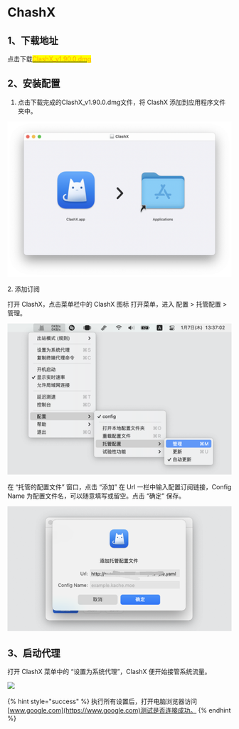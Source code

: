 # ChashX

## 1、下载地址

点击下载[<mark style="color:orange;">ClashX\_v1.90.0.dmg</mark>](https://wwi.lanzout.com/ixn5f01hfz2b)

## 2、安装配置

1. 点击下载完成的ClashX\_v1.90.0.dmg文件，将 ClashX 添加到应用程序文件夹中。

![](<../.gitbook/assets/image (3).png>)

2\. 添加订阅

打开 ClashX，点击菜单栏中的 ClashX 图标 打开菜单，进入 配置 > 托管配置 > 管理。

![](<../.gitbook/assets/image (2).png>)

在 “托管的配置文件” 窗口，点击 “添加” 在 Url 一栏中输入配置订阅链接，Config Name 为配置文件名，可以随意填写或留空。点击 “确定” 保存。

![](<../.gitbook/assets/image (1).png>)

## 3、启动代理

打开 ClashX 菜单中的 “设置为系统代理”，ClashX 便开始接管系统流量。

![](../.gitbook/assets/2022-03-15\_09-46-11.jpg)

{% hint style="success" %}
执行所有设置后，打开电脑浏览器访问[www.google.com](https://www.google.com)测试是否连接成功。
{% endhint %}
